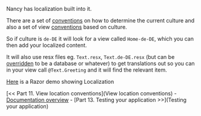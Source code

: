 Nancy has localization built into it.  

There are a set of [conventions][1] on how to determine the current culture and also a set of view [conventions][2] based on culture. 

So if culture is `de-DE` it will look for a view called `Home-de-DE`, which you can then add your localized content.  

It will also use resx files eg. `Text.resx`, `Text.de-DE.resx` (but can be [overridden][3] to be a database or whatever) to get translations out so you can in your view call `@Text.Greeting` and it will find the relevant item.

[Here][4] is a Razor demo showing Localization

[1]: https://github.com/NancyFx/Nancy/blob/master/src/Nancy/Conventions/DefaultCultureConventions.cs
[2]: https://github.com/NancyFx/Nancy/blob/master/src/Nancy/Conventions/DefaultViewLocationConventions.cs
[3]: https://github.com/NancyFx/Nancy/blob/master/src/Nancy/Localization/ResourceBasedTextResource.cs
[4]: https://github.com/NancyFx/Nancy/tree/master/samples/Nancy.Demo.Razor.Localization

[<< Part 11. View location conventions](View location conventions) - [Documentation overview](Documentation) - [Part 13. Testing your application >>](Testing your application)